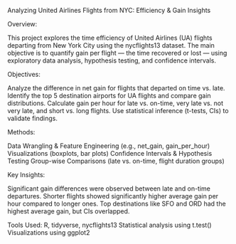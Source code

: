 Analyzing United Airlines Flights from NYC: Efficiency & Gain Insights

Overview:

This project explores the time efficiency of United Airlines (UA) flights departing from New York City using the nycflights13 dataset. The main objective is to quantify gain per flight — the time recovered or lost — using exploratory data analysis, hypothesis testing, and confidence intervals.

Objectives:

Analyze the difference in net gain for flights that departed on time vs. late.
Identify the top 5 destination airports for UA flights and compare gain distributions.
Calculate gain per hour for late vs. on-time, very late vs. not very late, and short vs. long flights.
Use statistical inference (t-tests, CIs) to validate findings.

Methods:

Data Wrangling & Feature Engineering (e.g., net_gain, gain_per_hour)
Visualizations (boxplots, bar plots)
Confidence Intervals & Hypothesis Testing
Group-wise Comparisons (late vs. on-time, flight duration groups)

Key Insights:

Significant gain differences were observed between late and on-time departures.
Shorter flights showed significantly higher average gain per hour compared to longer ones.
Top destinations like SFO and ORD had the highest average gain, but CIs overlapped.

Tools Used:
R, tidyverse, nycflights13
Statistical analysis using t.test()
Visualizations using ggplot2
